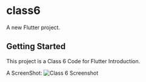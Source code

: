 # class6

A new Flutter project.

## Getting Started

This project is a Class 6 Code for Flutter Introduction.

A ScreenShot:
![Class 6 Screenshot](https://www.linkpicture.com/q/class6.png)


